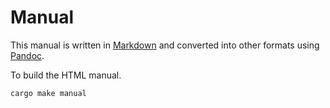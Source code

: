 # Manual

This manual is written in [Markdown][markdown] and converted into other formats using [Pandoc][pandoc].

To build the HTML manual.

```shell
cargo make manual
```

[markdown]: <https://pandoc.org/MANUAL.html#pandocs-markdown>
[pandoc]: <https://pandoc.org/>
